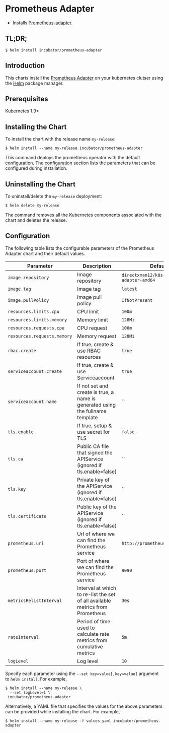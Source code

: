# Prometheus Adapter

* Installs [Prometheus-adapter](https://github.com/DirectXMan12/k8s-prometheus-adapter).

## TL;DR;

```console
$ helm install incubator/prometheus-adapter
```

## Introduction

This charts install the [Prometheus Adapter](https://github.com/DirectXMan12/k8s-prometheus-adapter) on your kubernetes clutser using the [Helm](https://helm.sh) package manager.

## Prerequisites
Kubernetes 1.9+

## Installing the Chart

To install the chart with the release name `my-release`:

```console
$ helm install --name my-release incubator/prometheus-adapter
```

This command deploys the prometheus operator with the default configuration. The [configuration](#configuration) section lists the parameters that can be configured during installation.

## Uninstalling the Chart

To uninstall/delete the `my-release` deployment:

```console
$ helm delete my-release
```
The command removes all the Kubernetes components associated with the chart and deletes the release.

## Configuration

The following table lists the configurable parameters of the Prometheus Adapter chart and their default values.

| Parameter                       | Description                                                                     | Default                                     |
| ------------------------------- | ------------------------------------------------------------------------------- | --------------------------------------------|
| `image.repository`              | Image repository                                                                | `directxman12/k8s-prometheus-adapter-amd64` |
| `image.tag`                     | Image tag                                                                       | `latest`                                    |
| `image.pullPolicy`              | Image pull policy                                                               | `IfNotPresent`                              |
| `resources.limits.cpu`          | CPU limit                                                                       | `100m`                                      |
| `resources.limits.memory`       | Memory limit                                                                    | `128Mi`                                     |
| `resources.requests.cpu`        | CPU request                                                                     | `100m`                                      |
| `resources.requests.memory`     | Memory request                                                                  | `128Mi`                                     |
| `rbac.create`                   | If true, create & use RBAC resources                                            | `true`                                      |
| `serviceaccount.create`         | If true, create & use Serviceaccount                                            | `true`                                      |
| `serviceaccount.name`           | If not set and create is true, a name is generated using the fullname template  | ``                                          |
| `tls.enable`                    | If true, setup & use secret for TLS                                             | `false`                                     |
| `tls.ca`                        | Public CA file that signed the APIService (ignored if tls.enable=false)         | ``                                          |
| `tls.key`                       | Private key of the APIService (ignored if tls.enable=false)                     | ``                                          |
| `tls.certificate`               | Public key of the APIService (ignored if tls.enable=false)                      | ``                                          |
| `prometheus.url`                | Url of where we can find the Prometheus service                                 | `http://prometheus.default.svc`             |
| `prometheus.port`               | Port of where we can find the Prometheus service                                | `9090`                                      |
| `metricsRelistInterval`         | Interval at which to re-list the set of all available metrics from Prometheus   | `30s`                                       |
| `rateInterval`                  | Period of time used to calculate rate metrics from cumulative metrics           | `5m`                                        |
| `logLevel`                      | Log level                                                                       | `10`                                        |

Specify each parameter using the `--set key=value[,key=value]` argument to `helm install`. For example,

```console
$ helm install --name my-release \
  --set logLevel=1 \
 incubator/prometheus-adapter
```

Alternatively, a YAML file that specifies the values for the above parameters can be provided while installing the chart. For example,

```console
$ helm install --name my-release -f values.yaml incubator/prometheus-adapter
```
